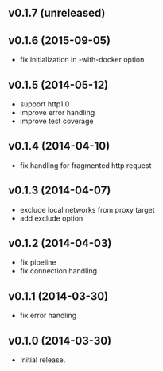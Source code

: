 v0.1.7 (unreleased)
-------------------


v0.1.6 (2015-09-05)
-------------------

- fix initialization in -with-docker option

v0.1.5 (2014-05-12)
-------------------

- support http1.0
- improve error handling
- improve test coverage

v0.1.4 (2014-04-10)
-------------------

- fix handling for fragmented http request

v0.1.3 (2014-04-07)
-------------------

- exclude local networks from proxy target
- add exclude option

v0.1.2 (2014-04-03)
-------------------

- fix pipeline
- fix connection handling

v0.1.1 (2014-03-30)
-------------------

- fix error handling

v0.1.0 (2014-03-30)
-------------------

- Initial release.
